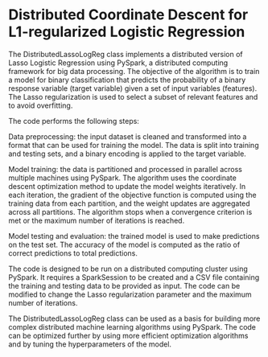 # Distributed Coordinate Descent for L1-regularized Logistic Regression

The DistributedLassoLogReg class implements a distributed version of Lasso Logistic Regression using PySpark, a distributed computing framework for big data processing. The objective of the algorithm is to train a model for binary classification that predicts the probability of a binary response variable (target variable) given a set of input variables (features). The Lasso regularization is used to select a subset of relevant features and to avoid overfitting.

The code performs the following steps:

Data preprocessing: the input dataset is cleaned and transformed into a format that can be used for training the model. The data is split into training and testing sets, and a binary encoding is applied to the target variable.

Model training: the data is partitioned and processed in parallel across multiple machines using PySpark. The algorithm uses the coordinate descent optimization method to update the model weights iteratively. In each iteration, the gradient of the objective function is computed using the training data from each partition, and the weight updates are aggregated across all partitions. The algorithm stops when a convergence criterion is met or the maximum number of iterations is reached.

Model testing and evaluation: the trained model is used to make predictions on the test set. The accuracy of the model is computed as the ratio of correct predictions to total predictions.

The code is designed to be run on a distributed computing cluster using PySpark. It requires a SparkSession to be created and a CSV file containing the training and testing data to be provided as input. The code can be modified to change the Lasso regularization parameter and the maximum number of iterations.

The DistributedLassoLogReg class can be used as a basis for building more complex distributed machine learning algorithms using PySpark. The code can be optimized further by using more efficient optimization algorithms and by tuning the hyperparameters of the model.
